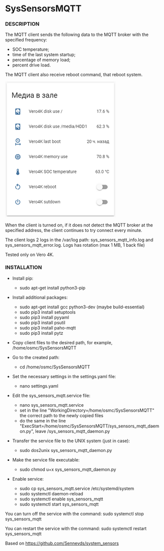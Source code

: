 <h1>SysSensorsMQTT</h1>
<h3>DESCRIPTION</h3>

The MQTT client sends the following data to the MQTT broker with the specified frequency:

* SOC temperature;
* time of the last system startup;
* percentage of memory load;
* percent drive load.

The MQTT client also receive reboot command, that reboot system. 

![lovelace card](/images/image1.png)

When the client is turned on, if it does not detect the MQTT broker at the specified address,
the client continues to try connect every minute.

The client logs 2 logs in the /var/log path: sys_sensors_mqtt_info.log and sys_sensors_mqtt_error.log. Logs has rotation (max 1 MB, 1 back file)

Tested only on Vero 4K.

<h3>INSTALLATION</h3>

* Install pip:
  * sudo apt-get install python3-pip

* Install additional packages:
  * sudo apt-get install gcc python3-dev (maybe build-essential)
  * sudo pip3 install setuptools
  * sudo pip3 install pyyaml
  * sudo pip3 install psutil
  * sudo pip3 install paho-mqtt
  * sudo pip3 install pytz

* Copy client files to the desired path, for example, /home/osmc/SysSensorsMQTT
* Go to the created path:
  * cd /home/osmc/SysSensorsMQTT
* Set the necessary settings in the settings.yaml file:
  * nano settings.yaml
  
* Edit the sys_sensors_mqtt.service file:
  * nano sys_sensors_mqtt.service
  * set in the line "WorkingDirectory=/home/osmc/SysSensorsMQTT" the correct path to the newly copied files
  * do the same in the line "ExecStart=/home/osmc/SysSensorsMQTT/sys_sensors_mqtt_daemon.py", leave /sys_sensors_mqtt_daemon.py

* Transfer the service file to the UNIX system (just in case):
  * sudo dos2unix sys_sensors_mqtt_daemon.py

* Make the service file executable:
  * sudo chmod u+x sys_sensors_mqtt_daemon.py

* Enable service:
  * sudo cp sys_sensors_mqtt.service /etc/systemd/system
  * sudo systemctl daemon-reload
  * sudo systemctl enable sys_sensors_mqtt
  * sudo systemctl start sys_sensors_mqtt

You can turn off the service with the command: sudo systemctl stop sys_sensors_mqtt

You can restart the service with the command: sudo systemctl restart sys_sensors_mqtt

Based on https://github.com/Sennevds/system_sensors
